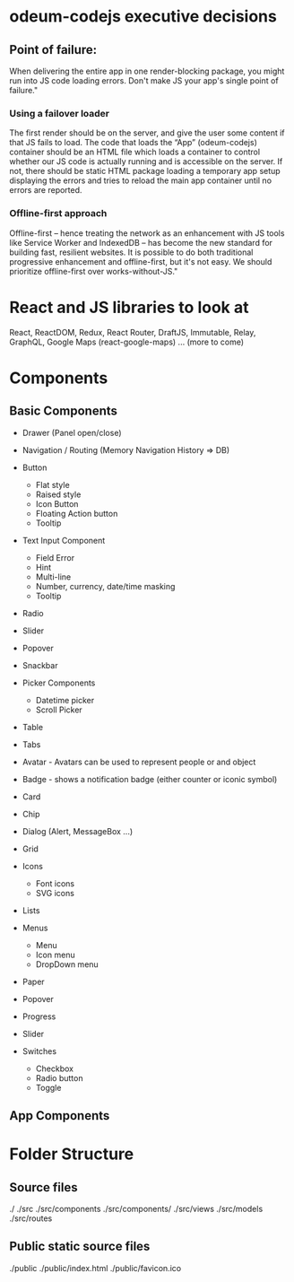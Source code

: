 # odeum-codejs executive decisions

## Point of failure:

When delivering the entire app in one render-blocking package, you might run into JS code loading errors. Don't make JS your app's single point of failure."

### Using a failover loader
The first render should be on the server, and give the user some content if that JS fails to load. The code that loads the “App” (odeum-codejs) container should be an HTML file which loads a container to control whether our JS code is actually running and is accessible on the server. If not, there should be static HTML package loading a temporary app setup displaying the errors and tries to reload the main app container until no errors are reported.

### Offline-first approach
Offline-first – hence treating the network as an enhancement with JS tools like Service Worker and IndexedDB – has become the new standard for building fast, resilient websites. It is possible to do both traditional progressive enhancement and offline-first, but it's not easy. We should prioritize offline-first over works-without-JS."

# React and JS libraries to look at

React, ReactDOM, Redux, React Router, DraftJS, Immutable, Relay, GraphQL, Google Maps (react-google-maps) ... (more to come)

# Components

## Basic Components

* Drawer (Panel open/close)
* Navigation / Routing (Memory Navigation History => DB)
* Button
  *  Flat style
  *  Raised style
  *  Icon Button
  *  Floating Action button
  *  Tooltip

* Text Input Component
  *  Field Error
  *  Hint
  *  Multi-line
  *  Number, currency, date/time masking
  *  Tooltip

* Radio
* Slider
* Popover
* Snackbar

* Picker Components
  *  Datetime picker
  *  Scroll Picker

* Table
* Tabs
* Avatar - Avatars can be used to represent people or and object
* Badge - shows a notification badge (either counter or iconic symbol)
* Card
* Chip
* Dialog (Alert, MessageBox ...)
* Grid

* Icons
  *  Font icons
  *  SVG icons

* Lists

* Menus
  *  Menu
  *  Icon menu
  *  DropDown menu

* Paper
* Popover
* Progress
* Slider
* Switches
  *  Checkbox
  *  Radio button
  *  Toggle


## App Components

# Folder Structure

## Source files 
./
./src
./src/components
./src/components/
./src/views
./src/models
./src/routes

## Public static source files 
./public
./public/index.html
./public/favicon.ico
